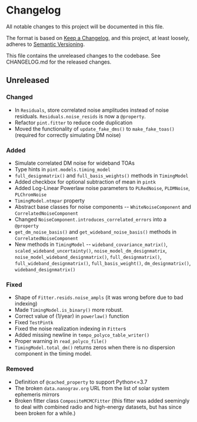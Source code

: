 # Changelog
All notable changes to this project will be documented in this file.

The format is based on [Keep a Changelog](https://keepachangelog.com/en/1.0.0/),
and this project, at least loosely, adheres to [Semantic Versioning](https://semver.org/spec/v2.0.0.html).

This file contains the unreleased changes to the codebase. See CHANGELOG.md for
the released changes.

## Unreleased
### Changed
- In `Residuals`, store correlated noise amplitudes instead of noise residuals. `Residuals.noise_resids` is now a `@property`.
- Refactor `pint.fitter` to reduce code duplication
- Moved the functionality of `update_fake_dms()` to `make_fake_toas()` (required for correctly simulating DM noise)
### Added
- Simulate correlated DM noise for wideband TOAs
- Type hints in `pint.models.timing_model`
- `full_designmatrix()` and `full_basis_weights()` methods in `TimingModel`
- Added checkbox for optional subtraction of mean in `pintk`
- Added Log-Linear Powerlaw noise parameters to `PLRedNoise`, `PLDMNoise`, `PLChromNoise`
- `TimingModel.ntmpar` property
- Abstract base classes for noise components -- `WhiteNoiseComponent` and `CorrelatedNoiseComponent`
- Changed `NoiseComponent.introduces_correlated_errors` into a `@property`
- `get_dm_noise_basis()` and `get_wideband_noise_basis()` methods in `CorrelatedNoiseComponent`
- New methods in `TimingModel` -- `wideband_covariance_matrix()`, `scaled_wideband_uncertainty()`, `noise_model_dm_designmatrix`, `noise_model_wideband_designmatrix()`, `full_designmatrix()`, `full_wideband_designmatrix()`, `full_basis_weight()`, `dm_designmatrix()`, `wideband_designmatrix()`
### Fixed
- Shape of `Fitter.resids.noise_ampls` (it was wrong before due to bad indexing)
- Made `TimingModel.is_binary()` more robust.
- Correct value of (1/year) in `powerlaw()` function
- Fixed `TestPintk`
- Fixed the noise realization indexing in `Fitter`s
- Added missing newline in `tempo_polyco_table_writer()`
- Proper warning in `read_polyco_file()`
- `TimingModel.total_dm()` returns zeros when there is no dispersion component in the timing model.
### Removed
- Definition of `@cached_property` to support Python<=3.7
- The broken `data.nanograv.org` URL from the list of solar system ephemeris mirrors
- Broken fitter class `CompositeMCMCFitter` (this fitter was added seemingly to deal with combined radio and high-energy datasets, but has since been broken for a while.)
